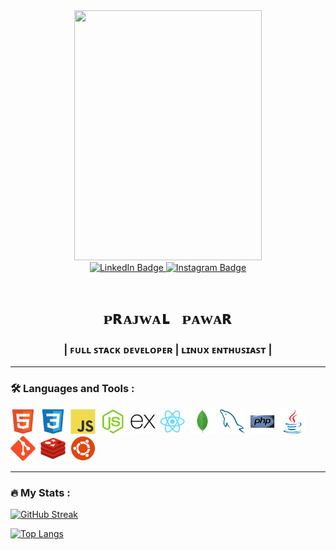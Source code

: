 <!--
**Prajwal-Pawar/Prajwal-Pawar** is a ✨ _special_ ✨ repository because its `README.md` (this file) appears on your GitHub profile.

Here are some ideas to get you started:

- 🔭 I’m currently working on ...
- 🌱 I’m currently learning ...
- 👯 I’m looking to collaborate on ...
- 🤔 I’m looking for help with ...
- 💬 Ask me about ...
- 📫 How to reach me: ...
- 😄 Pronouns: ...
- ⚡ Fun fact: ...
-->

<!-- referance : https://www.sitepoint.com/github-profile-readme/ -->

<div id="header" align="center">
<!--   <img src="https://c.tenor.com/NOYF3f82b_gAAAAC/programmer.gif" width="400px" height="200px"/> -->
  <img src="https://c4.wallpaperflare.com/wallpaper/772/1007/692/berserk-berserk-armor-guts-kentaro-miura-wallpaper-preview.jpg" width="300px" height="400px"/>
  
  <!--  Badges  -->
  <div id="badges">
    <a href="your-linkedin-URL">
      <img src="https://img.shields.io/badge/LinkedIn-blue?style=for-the-badge&logo=linkedin&logoColor=white" alt="LinkedIn Badge"/>
    </a>
    <a href="your-instagram-URL">
      <img src="https://img.shields.io/badge/Instagram-red?style=for-the-badge&logo=instagram&logoColor=white" alt="Instagram Badge"/>
    </a>
  </div>
  
  <!--  Profile View Counter  -->
  <img src="https://komarev.com/ghpvc/?username=Prajwal-Pawar&style=flat-square&color=blue" alt=""/>
  
  <!--  Hey there  -->
  <h1 style="font-family: monospace">
    ᴘʀᴀᴊᴡᴀʟ ᴘᴀᴡᴀʀ 
<!--     <img src="https://media.giphy.com/media/hvRJCLFzcasrR4ia7z/giphy.gif" width="30px"/> -->
  </h1>
  <h3>
   | ꜰᴜʟʟ ꜱᴛᴀᴄᴋ ᴅᴇᴠᴇʟᴏᴘᴇʀ | ʟɪɴᴜx ᴇɴᴛʜᴜꜱɪᴀꜱᴛ | 
  </h3>
</div>


<!-- Tools section -->
---

### :hammer_and_wrench: Languages and Tools :

<div>
  <img src="https://github.com/devicons/devicon/blob/master/icons/html5/html5-original.svg" title="HTML" alt="HTML" width="40" height="40"/>&nbsp;
  <img src="https://github.com/devicons/devicon/blob/master/icons/css3/css3-original.svg" title="CSS" alt="CSS" width="40" height="40"/>&nbsp;
  <img src="https://github.com/devicons/devicon/blob/master/icons/javascript/javascript-original.svg" title="JS" alt="JS" width="40" height="40"/>&nbsp;
  <img src="https://github.com/devicons/devicon/blob/master/icons/nodejs/nodejs-original.svg" title="NodeJS" alt="NodeJS" width="40" height="40"/>&nbsp;
  <img src="https://github.com/devicons/devicon/blob/master/icons/express/express-original.svg" title="express" alt="express" width="40" height="40"/>&nbsp;
  <img src="https://github.com/devicons/devicon/blob/master/icons/react/react-original.svg" title="React" **alt="React" width="40" height="40"/>&nbsp;
  <img src="https://github.com/devicons/devicon/blob/master/icons/mongodb/mongodb-original.svg" title="MongoDB" alt="MongoDB" width="40" height="40"/>&nbsp;
  <img src="https://github.com/devicons/devicon/blob/master/icons/mysql/mysql-original.svg" title="MySQL" alt="MySQL" width="40" height="40"/>&nbsp;
  <img src="https://github.com/devicons/devicon/blob/master/icons/php/php-original.svg" title="PHP" alt="PHP" width="40" height="40"/>&nbsp;
  <img src="https://github.com/devicons/devicon/blob/master/icons/java/java-original.svg" title="Java" alt="Java" width="40" height="40"/>&nbsp;
  <img src="https://github.com/devicons/devicon/blob/master/icons/git/git-original.svg" title="Git" alt="Git" width="40" height="40"/>&nbsp;
  <img src="https://github.com/devicons/devicon/blob/master/icons/redis/redis-original.svg" title="Redis" alt="Redis" width="40" height="40"/>&nbsp;
  <img src="https://github.com/devicons/devicon/blob/master/icons/ubuntu/ubuntu-plain.svg" title="Ubuntu" alt="Ubuntu" width="40" height="40"/>&nbsp;  
</div>

<!-- stats section -->
---

### :fire: My Stats :

[![GitHub Streak](http://github-readme-streak-stats.herokuapp.com?user=Prajwal-Pawar&theme=dark&background=000000)](https://git.io/streak-stats)

[![Top Langs](https://github-readme-stats.vercel.app/api/top-langs/?username=Prajwal-Pawar&layout=compact&theme=vision-friendly-dark)](https://github.com/anuraghazra/github-readme-stats)



